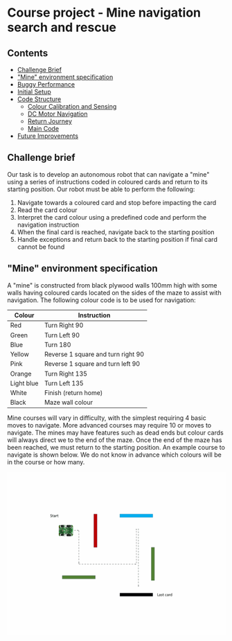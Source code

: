 # Course project - Mine navigation search and rescue

## Contents
- [Challenge Brief](#challenge-brief)
- ["Mine" environment specification](#mine-environment-specification)
- [Buggy Performance](#buggy-performance)
- [Initial Setup](#initial-setup)
- [Code Structure](#code-structure)
	- [Colour Calibration and Sensing](#colour-calibration-and-sensing)
	- [DC Motor Navigation](#dc-motor-navigation)
	- [Return Journey](#return-journey)
	- [Main Code](#main-code)
- [Future Improvements](#future-improvements)

## Challenge brief

Our task is to develop an autonomous robot that can navigate a "mine" using a series of instructions coded in coloured cards and return to its starting position.  Our robot must be able to perform the following: 

1. Navigate towards a coloured card and stop before impacting the card
1. Read the card colour
1. Interpret the card colour using a predefined code and perform the navigation instruction
1. When the final card is reached, navigate back to the starting position
1. Handle exceptions and return back to the starting position if final card cannot be found

## "Mine" environment specification

A "mine" is constructed from black plywood walls 100mm high with some walls having coloured cards located on the sides of the maze to assist with navigation. The following colour code is to be used for navigation:

Colour | Instruction
---------|---------
Red | Turn Right 90
Green | Turn Left 90
Blue | Turn 180
Yellow | Reverse 1 square and turn right 90
Pink | Reverse 1 square and turn left 90
Orange | Turn Right 135
Light blue | Turn Left 135 
White | Finish (return home)
Black | Maze wall colour

Mine courses will vary in difficulty, with the simplest requiring 4 basic moves to navigate. More advanced courses may require 10 or moves to navigate. The mines may have features such as dead ends but colour cards will always direct we to the end of the maze. Once the end of the maze has been reached, we must return to the starting position. An example course to navigate is shown below. We do not know in advance which colours will be in the course or how many.

![Navi Diagram](gifs/maze.gif)
